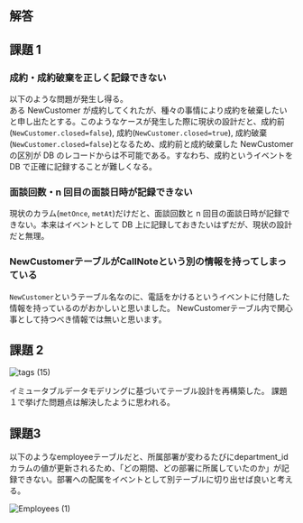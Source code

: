 ## 解答

## 課題 1

### 成約・成約破棄を正しく記録できない

以下のような問題が発生し得る。  
ある NewCustomer が成約してくれたが、種々の事情により成約を破棄したいと申し出たとする。このようなケースが発生した際に現状の設計だと、成約前(`NewCustomer.closed=false`), 成約(`NewCustomer.closed=true`), 成約破棄(`NewCustomer.closed=false`)となるため、成約前と成約破棄した NewCustomer の区別が DB のレコードからは不可能である。すなわち、成約というイベントを DB で正確に記録することが難しくなる。

### 面談回数・n 回目の面談日時が記録できない

現状のカラム(`metOnce`, `metAt`)だけだと、面談回数と n 回目の面談日時が記録できない。本来はイベントとして DB 上に記録しておきたいはずだが、現状の設計だと無理。

### NewCustomerテーブルがCallNoteという別の情報を持ってしまっている

`NewCustomer`というテーブル名なのに、電話をかけるというイベントに付随した情報を持っているのがおかしいと思いました。
NewCustomerテーブル内で関心事として持つべき情報では無いと思います。

## 課題 2

![tags (15)](https://user-images.githubusercontent.com/76472239/194740669-b55b048a-6eef-4777-867a-0d110cb785fe.png)

イミュータブルデータモデリングに基づいてテーブル設計を再構築した。
課題１で挙げた問題点は解決したように思われる。

## 課題3

以下のようなemployeeテーブルだと、所属部署が変わるたびにdepartment_idカラムの値が更新されるため、「どの期間、どの部署に所属していたのか」が記録できない。部署への配属をイベントとして別テーブルに切り出せば良いと考える。

![Employees (1)](https://user-images.githubusercontent.com/76472239/194741079-7057848d-100d-4af5-bc43-dac3f0239c71.png)

